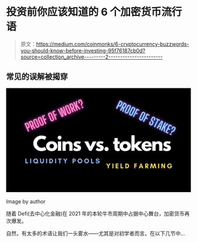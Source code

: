 # 投资前你应该知道的 6 个加密货币流行语

> 原文：<https://medium.com/coinmonks/6-cryptocurrency-buzzwords-you-should-know-before-investing-95f76187cb0d?source=collection_archive---------2----------------------->

## 常见的误解被揭穿

![](img/31e26c893e4b97e609766593b3c58bd3.png)

Image by author

随着 Defi(去中心化金融)在 2021 年的本轮牛市周期中占据中心舞台，加密货币再次爆发。

自然，有太多的术语让我们一头雾水——尤其是对初学者而言。在以下几节中…
